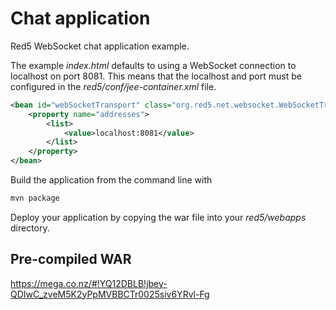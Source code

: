 Chat application
================

Red5 WebSocket chat application example.

The example <i>index.html</i> defaults to using a WebSocket connection to localhost on port 8081. This means that the localhost and port must be configured in the <i>red5/conf/jee-container.xml</i> file.

```xml
<bean id="webSocketTransport" class="org.red5.net.websocket.WebSocketTransport">
    <property name="addresses">
        <list>
            <value>localhost:8081</value>
        </list>
    </property>
</bean>
```

Build the application from the command line with

```bash
mvn package
```

Deploy your application by copying the war file into your <i>red5/webapps</i> directory.

Pre-compiled WAR
----------------
https://mega.co.nz/#!YQ12DBLB!jbey-QDIwC_zveM5K2yPpMVBBCTr0025siv6YRvl-Fg